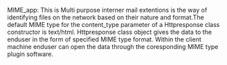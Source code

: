 MIME_app:
     This is Multi purpose interner mail extentions is the way of identifying files on the network based on their nature and format.The default MIME type for the content_type parameter of a Httpresponse class 
     constructor is text/html. Httpresponse class object gives the data to the enduser in the form of specified MIME type format. Within the client machine enduser can open the data through the coresponding MIME type
     plugin software.
